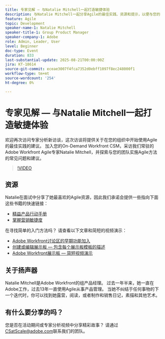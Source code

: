 ```yaml
---
title: 专家见解 — 与Natalie Mitchell一起打造敏捷体验
description: 与Natalie Mitchell一起分享Agile的最佳实践、资源和提示，以便与您的Workfront团队成功实施Agile。
feature: Agile
topic: Development
speaker-name-1: Natalie Mitchell
speaker-title-1: Group Product Manager
speaker-company-1: Adobe
role: Admin, Leader, User
level: Beginner
doc-type: Event
duration: 833
last-substantial-update: 2025-08-21T00:00:00Z
jira: KT-18614
source-git-commit: eceae3007f4fca7352d0ebff1097f8ec248000f1
workflow-type: tm+mt
source-wordcount: '254'
ht-degree: 0%

---
```



# 专家见解 — 与Natalie Mitchell一起打造敏捷体验

欢迎再次访问专家分析新访谈，这次访谈将提供关于在您的组织中开始使用Agile的最佳实践的建议。 加入您的On-Demand Workfront CSM，采访我们常驻的Adobe Workfront Agile专家Natalie Mitchell，并探索与您的团队实施Agile方法的常见问题和建议。

>[!VIDEO](https://video.tv.adobe.com/v/3469891/?learn=on&enablevpops)

## 资源

Natalie在面试中分享了她最喜欢的Agile资源，因此我们承诺会提供一些指向下面这些书籍的快速链接：
* [精益产品行动手册](https://leanproductplaybook.com/)
* [掌握营销敏捷度](https://masteringmarketingagility.com/)

在寻找简单的入门方法吗？ 请查看以下文章和简短的视频演示：

* [Adobe Workfront讨论区的早期功能加入](https://experienceleague.adobe.com/docs/workfront/using/agile/boards-in-workfront/boards-early-feature-opt-in.html?lang=en)
* [创建或编辑展示板 — 包含每个展示板模板的描述](https://experienceleague.adobe.com/docs/workfront/using/agile/boards-in-workfront/create-edit-board.html?lang=en)
* [Adobe Workfront展示板 — 简短视频演示](https://experienceleague.adobe.com/docs/workfront/using/agile/boards-in-workfront/boards-video-demonstrations.html?lang=en)

## 关于扬声器

Natalie Mitchell是Adobe Workfront的组产品经理。 过去一年半来，她一直在Adobe工作，过去13年一直使用Agile从事产品管理。 当她不纠结于任何事物的下一个迭代时，你可以找到她露营，阅读，或者制作和销售日记，素描和其他艺术。

## 有什么要分享的吗？

您是否在活动期间或专家分析视频中分享精彩故事？ 请通过[CSatScale@adobe.com](mailto:CSatScale@adobe.com)联系我们的团队。
